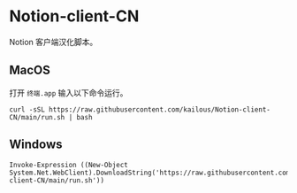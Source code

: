 # Notion-client-CN
Notion 客户端汉化脚本。
## MacOS
打开 `终端.app` 输入以下命令运行。
```shell
curl -sSL https://raw.githubusercontent.com/kailous/Notion-client-CN/main/run.sh | bash
```
## Windows
```shell
Invoke-Expression ((New-Object System.Net.WebClient).DownloadString('https://raw.githubusercontent.com/kailous/Notion-client-CN/main/run.sh'))
```